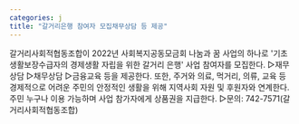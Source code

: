 ```yaml
---
categories: j
title: "갈거리은행 참여자 모집채무상담 등 제공"
---
```

갈거리사회적협동조합이 2022년 사회복지공동모금회 나눔과 꿈 사업의 하나로 &#39;기초생활보장수급자의 경제생활 자립을 위한 갈거리 은행&#39; 사업 참여자를 모집한다. ▷재무상담 ▷채무상담 ▷금융교육 등을 제공한다. 또한, 주거와 의료, 먹거리, 의류, 교육 등 경제적으로 어려운 주민의 안정적인 생활을 위해 지역사회 자원 및 후원자와 연계한다. 주민 누구나 이용 가능하며 사업 참가자에게 상품권을 지급한다. ▷문의: 742-7571(갈거리사회적협동조합)